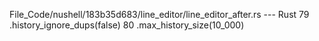 File_Code/nushell/183b35d683/line_editor/line_editor_after.rs --- Rust
                                                                                                                                                            79         .history_ignore_dups(false)
                                                                                                                                                            80         .max_history_size(10_000)

